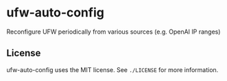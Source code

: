 # ufw-auto-config

Reconfigure UFW periodically from various sources (e.g. OpenAI IP ranges)

## License

ufw-auto-config uses the MIT license. See `./LICENSE` for more information.
